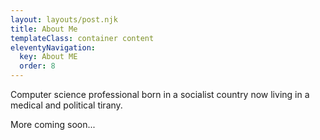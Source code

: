 ```yaml
---
layout: layouts/post.njk
title: About Me
templateClass: container content
eleventyNavigation:
  key: About ME
  order: 8
---
```


Computer science professional born in a socialist country now living in a medical and political tirany.

More coming soon...
